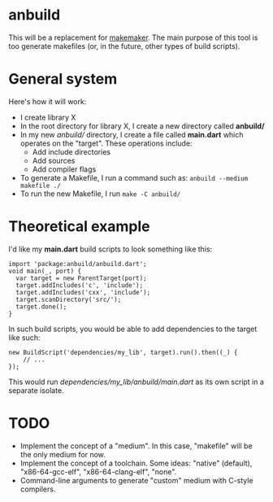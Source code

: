 # anbuild

This will be a replacement for [makemaker](https://github.com/unixpickle/makemaker).  The main purpose of this tool is too generate makefiles (or, in the future, other types of build scripts).

# General system

Here's how it will work:

 * I create library X
 * In the root directory for library X, I create a new directory called **anbuild/**
 * In my new *anbuild/* directory, I create a file called **main.dart** which operates on the "target". These operations include:
   * Add include directories
   * Add sources
   * Add compiler flags
 * To generate a Makefile, I run a command such as: `anbuild --medium makefile ./`
 * To run the new Makefile, I run `make -C anbuild/`

# Theoretical example

I'd like my **main.dart** build scripts to look something like this:

    import 'package:anbuild/anbuild.dart';
    void main(_, port) {
      var target = new ParentTarget(port);
      target.addIncludes('c', 'include');
      target.addIncludes('cxx', 'include');
      target.scanDirectory('src/');
      target.done();
    }

In such build scripts, you would be able to add dependencies to the target like such:

	new BuildScript('dependencies/my_lib', target).run().then((_) {
	    // ...
	});

This would run *dependencies/my_lib/anbuild/main.dart* as its own script in a separate isolate.

# TODO

 * Implement the concept of a "medium". In this case, "makefile" will be the only medium for now.
 * Implement the concept of a toolchain. Some ideas: "native" (default), "x86-64-gcc-elf", "x86-64-clang-elf", "none".
 * Command-line arguments to generate "custom" medium with C-style compilers.